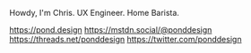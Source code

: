 Howdy, I'm Chris. UX Engineer. Home Barista.

<a rel="nofollow me" href="https://pond.design">https://pond.design</a>
<a rel="nofollow me" href="https://mstdn.social/@ponddesign">https://mstdn.social/@ponddesign</a>
<a rel="nofollow me" href="https://threads.net/ponddesign">https://threads.net/ponddesign</a>
<a rel="nofollow me" href="https://twitter.com/ponddesign">https://twitter.com/ponddesign</a>

<!--
**ponddesign/ponddesign** is a ✨ _special_ ✨ repository because its `README.md` (this file) appears on your GitHub profile.

Here are some ideas to get you started:

- 🔭 I’m currently working on ...
- 🌱 I’m currently learning ...
- 👯 I’m looking to collaborate on ...
- 🤔 I’m looking for help with ...
- 💬 Ask me about ...
- 📫 How to reach me: ...
- 😄 Pronouns: ...
- ⚡ Fun fact: ...
-->
